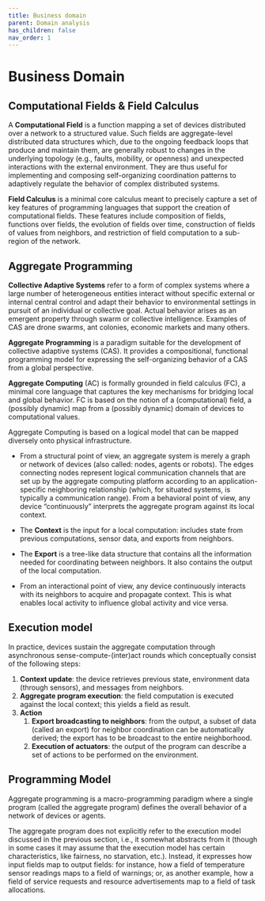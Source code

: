 ```yaml
---
title: Business domain
parent: Domain analysis
has_children: false
nav_order: 1
---
```


# Business Domain

## Computational Fields & Field Calculus

A **Computational Field** is a function mapping a set of devices distributed over a network to a structured value. Such fields are aggregate-level distributed data structures which, due to the ongoing feedback loops that produce and maintain them, are generally robust to changes in the underlying topology (e.g., faults, mobility, or openness) and unexpected interactions with the external environment. They are thus useful for implementing and composing self-organizing coordination patterns to adaptively regulate the behavior of complex distributed systems.

**Field Calculus** is a minimal core calculus meant to precisely capture a set of key features of programming languages that support the creation of computational fields. These features include composition of fields, functions over fields, the evolution of fields over time, construction of fields of values from neighbors, and restriction of field computation to a sub-region of the network.

## Aggregate Programming

**Collective Adaptive Systems** refer to a form of complex systems where a large number of heterogeneous entities interact without specific external or internal central control and adapt their behavior to environmental settings in pursuit of an individual or collective goal. Actual behavior arises as an emergent property through swarm or collective intelligence.
Examples of CAS are drone swarms, ant colonies, economic markets and many others.

**Aggregate Programming** is a paradigm suitable for the development of collective adaptive systems (CAS). It provides a compositional, functional programming model for expressing the self-organizing behavior of a CAS from a global perspective.

**Aggregate Computing** (AC) is formally grounded in field calculus (FC), a minimal core language that captures the key mechanisms for bridging local and global behavior. FC is based on the notion of a (computational) field, a (possibly dynamic) map from a (possibly dynamic) domain of devices to computational values.

Aggregate Computing is based on a logical model that can be mapped diversely onto physical infrastructure.

* From a structural point of view, an aggregate system is merely a graph or network of devices (also called: nodes, agents or robots). The edges connecting nodes represent logical communication channels that are set up by the aggregate computing platform according to an application-specific neighboring relationship (which, for situated systems, is typically a communication range).
From a behavioral point of view, any device “continuously” interprets the aggregate program against its local context.

* The **Context** is the input for a local computation: includes state from previous computations, sensor data, and exports from neighbors.

* The **Export** is a tree-like data structure that contains all the information needed for coordinating between neighbors. It also contains the output of the local computation.

* From an interactional point of view, any device continuously interacts with its neighbors to acquire and propagate context. This is what enables local activity to influence global activity and vice versa.

## Execution model

In practice, devices sustain the aggregate computation through asynchronous sense-compute-(inter)act rounds which conceptually consist of the following steps:

1. **Context update**: the device retrieves previous state, environment data (through sensors), and messages from neighbors.
2. **Aggregate program execution**: the field computation is executed against the local context; this yields a field as result.
3. **Action**
    1. **Export broadcasting to neighbors**: from the output, a subset of data (called an export) for neighbor coordination can be automatically derived; the export has to be broadcast to the entire neighborhood.
    2. **Execution of actuators**: the output of the program can describe a set of actions to be performed on the environment.

## Programming Model

Aggregate programming is a macro-programming paradigm where a single program (called the aggregate program) defines the overall behavior of a network of devices or agents.

The aggregate program does not explicitly refer to the execution model discussed in the previous section, i.e., it somewhat abstracts from it (though in some cases it may assume that the execution model has certain characteristics, like fairness, no starvation, etc.).
Instead, it expresses how input fields map to output fields: for instance, how a field of temperature sensor readings maps to a field of warnings; or, as another example, how a field of service requests and resource advertisements map to a field of task allocations.

<!--TODO WAKE SINCRONIZATION means che facciamo il funzionamento a round (scafi è a round, ma un nostro collega lo sta facendo in maniera reattiva, quindi non è piu a round) our decisione | quindi è necessaria una sincronizzazione tra i round per far si che non ci sia qualcuno che faccia un round all'ora e uno che ne fa tanti-->